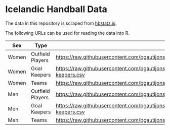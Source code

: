 
# Icelandic Handball Data


The data in this repository is scraped from [hbstatz.is](https://hbstatz.is).

The following URLs can be used for reading the data into R.

| Sex   | Type             | URL |
|-------|------------------|-----|
| Women | Outfield Players |  https://raw.githubusercontent.com/bgautijonsson/handball_data_iceland/master/handball_data_women_players.csv   |
| Women | Goal Keepers     |  https://raw.githubusercontent.com/bgautijonsson/handball_data_iceland/master/handball_data_women_goal-keepers.csv   |
| Women | Teams            |  https://raw.githubusercontent.com/bgautijonsson/handball_data_iceland/master/handball_data_women_teams.csv   |
| Men   | Outfield Players |  https://raw.githubusercontent.com/bgautijonsson/handball_data_iceland/master/handball_data_men_players.csv   |
| Men   | Goal Keepers     |  https://raw.githubusercontent.com/bgautijonsson/handball_data_iceland/master/handball_data_men_goal-keepers.csv   |
| Men   | Teams            |  https://raw.githubusercontent.com/bgautijonsson/handball_data_iceland/master/handball_data_men_teams.csv   |